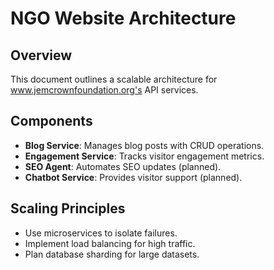 # NGO Website Architecture
## Overview 
This document outlines a scalable architecture for www.jemcrownfoundation.org's API services. 
## Components 
- **Blog Service**: Manages blog posts with CRUD operations. 
- **Engagement Service**: Tracks visitor engagement metrics. 
- **SEO Agent**: Automates SEO updates (planned). 
- **Chatbot Service**: Provides visitor support (planned). 
## Scaling Principles 
- Use microservices to isolate failures. 
- Implement load balancing for high traffic. 
- Plan database sharding for large datasets. 